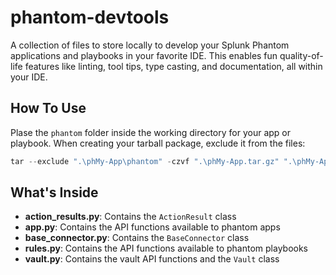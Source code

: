 # phantom-devtools
A collection of files to store locally to develop your Splunk Phantom applications and playbooks in your favorite IDE. This enables fun quality-of-life features like linting, tool tips, type casting, and documentation, all within your IDE.

## How To Use

Plase the `phantom` folder inside the working directory for your app or playbook. When creating your tarball package, exclude it from the files:

```powershell
tar --exclude ".\phMy-App\phantom" -czvf ".\phMy-App.tar.gz" ".\phMy-App"
```

## What's Inside

- **action_results.py**: Contains the `ActionResult` class
- **app.py**: Contains the API functions available to phantom apps
- **base_connector.py**: Contains the `BaseConnector` class
- **rules.py**: Contains the API functions available to phantom playbooks
- **vault.py**: Contains the vault API functions and the `Vault` class
